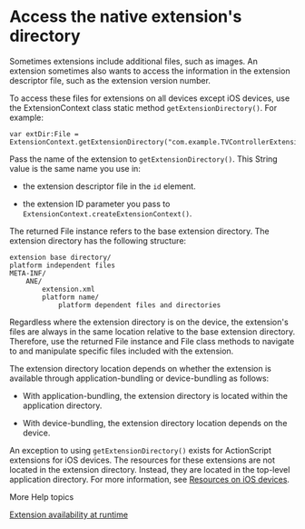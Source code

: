 # Access the native extension's directory

Sometimes extensions include additional files, such as images. An extension
sometimes also wants to access the information in the extension descriptor file,
such as the extension version number.

To access these files for extensions on all devices except iOS devices, use the
ExtensionContext class static method `getExtensionDirectory()`. For example:

    var extDir:File = ExtensionContext.getExtensionDirectory("com.example.TVControllerExtension");

Pass the name of the extension to `getExtensionDirectory()`. This String value
is the same name you use in:

- the extension descriptor file in the `id` element.

- the extension ID parameter you pass to
  `ExtensionContext.createExtensionContext()`.

The returned File instance refers to the base extension directory. The extension
directory has the following structure:

    extension base directory/
    platform independent files
    META-INF/
        ANE/
            extension.xml
            platform name/
                platform dependent files and directories

Regardless where the extension directory is on the device, the extension's files
are always in the same location relative to the base extension directory.
Therefore, use the returned File instance and File class methods to navigate to
and manipulate specific files included with the extension.

The extension directory location depends on whether the extension is available
through application-bundling or device-bundling as follows:

- With application-bundling, the extension directory is located within the
  application directory.

- With device-bundling, the extension directory location depends on the device.

An exception to using `getExtensionDirectory()` exists for ActionScript
extensions for iOS devices. The resources for these extensions are not located
in the extension directory. Instead, they are located in the top-level
application directory. For more information, see
[Resources on iOS devices](../packaging-a-native-extension/including-resources-in-your-native-extension-package.md#resources-on-ios-devices).

More Help topics

[Extension availability at runtime](../introducing-native-extensions-for-adobe-air/native-extensions-architecture.md#extension-availability-at-runtime)
